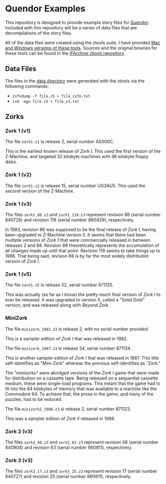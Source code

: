 # Quendor Examples

This repository is designed to provide example story files for [Quendor](https://github.com/jeffnyman/quendor). Included with this repository will be a series of data files that are decompilations of the story files.

All of the data files were created using the ztools suite. I have provided [Mac and Windows versions of these tools](https://github.com/jeffnyman/quendor_examples/tree/master/tools). Sources and the original binaries for these tools can be found in the [IFArchive ztools repository](https://ifarchive.org/indexes/if-archive/infocom/tools/ztools/).

## Data Files

The files in the [data directory](https://github.com/jeffnyman/quendor_examples/tree/master/data) were generated with the ztools via the following commands:

* `infodump -f file.z5 > file_info.txt`
* `txd -agn file.z3 > file_z3.txt`

## Zorks

### Zork 1 (v1)

The file `zork1.z1` is release 2, serial number AS000C.

This is the earliest known release of *Zork I*. This used the first version of the Z-Machine, and targeted 32 kilobyte machines with 96 kilobyte floppy disks.

### Zork 1 (v2)

The file `zork1.z2` is release 15, serial number UG3AU5. This used the second version of the Z-Machine.

### Zork 1 (v3)

The files `zork1_88.z3` and `zork1_119.z3` represent revision 88 (serial number 840726) and revision 119 (serial number 880429), respectively.

In 1983, revision 88 was supposed to be the final release of *Zork I*, having been upgraded to Z-Machine version 3. It seems that there had been multiple versions of *Zork 1* that were commercially released in between releases 2 and 88. Revision 88 theoretically represents the accumulation of all changes made up until that point. Revision 119 seems to take things up to 1986. That being said, revision 88 is by far the most widely distributed version of *Zork I*.

### Zork 1 (v5)

The file `zork1.z5` is release 52, serial number 871125.

This was actually (as far as I know) the pretty much final version of *Zork I* to ever be released. It was upgraded to version 5, called a "Solid Gold" version, and was released along with *Beyond Zork*.

### MiniZork

The file `minizork_1982.z3` is release 2, with no serial number provided.

This is a sampler edition of *Zork I* that was released in 1982.

The file `minizork_1987.z3` is release 34, serial number 871124.

This is another sampler edition of *Zork I* that was released in 1987. This title self-identifies as "Mini-Zork" whereas the previous self-identifies as "Zork."

The "minizorks" were abridged versions of the *Zork I* game that were made for distribution on a cassette tape. Being released on a sequential cassette medium, these were single-load programs. This meant that the game had to fit into the 64 kilobytes of memory that was available to a machine like the Commodore 64. To achieve that, the prose in the game, and many of the puzzles, had to be reduced.

The file `minizork2_1988.z3` si release 2, serial number 871123.

This was a sampler edition of *Zork II* released in 1988.

### Zork 2 (v3)

The files `zork2_48.z3` and `zork2_63.z3` represent revision 48 (serial number 840904) and revision 63 (serial number 860811), respectively.

### Zork 3 (v3)

The files `zork3_17.z3` and `zork3_25.z3` represent revision 17 (serial number 840727) and revision 25 (serial number 860811), respectively.
